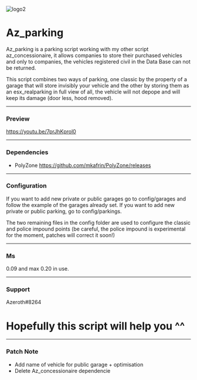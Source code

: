 ![logo2](https://user-images.githubusercontent.com/76072277/132126793-cb45a05a-900f-482e-ada8-35dcfd5fc165.png)


# Az_parking

Az_parking is a parking script working with my other script az_concessionaire, it allows companies to store their purchased vehicles and only to companies, the vehicles registered civil in the Data Base can not be returned.

This script combines two ways of parking, one classic by the property of a garage that will store invisibly your vehicle and the other by storing them as an esx_realparking in full view of all, the vehicle will not depope and will keep its damage (door less, hood removed).

--- 

### Preview

https://youtu.be/7prJhKprol0

---

### Dependencies

- PolyZone https://github.com/mkafrin/PolyZone/releases

---

### Configuration

If you want to add new private or public garages go to config/garages and follow the example of the garages already set.
If you want to add new private or public parking, go to config/parkings.

The two remaining files in the config folder are used to configure the classic and police impound points (be careful, the police impound is experimental for the moment, patches will correct it soon!)

---

### Ms

0.09 and max 0.20 in use.

---

### Support

Azeroth#8264

# Hopefully this script will help you ^^


---

### Patch Note

- Add name of vehicle for public garage + optimisation
- Delete Az_concessionaire dependencie
